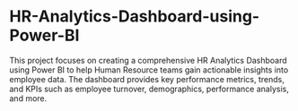 # HR-Analytics-Dashboard-using-Power-BI

This project focuses on creating a comprehensive HR Analytics Dashboard using Power BI to help Human Resource teams gain actionable insights into employee data. The dashboard provides key performance metrics, trends, and KPIs such as employee turnover, demographics, performance analysis, and more.
